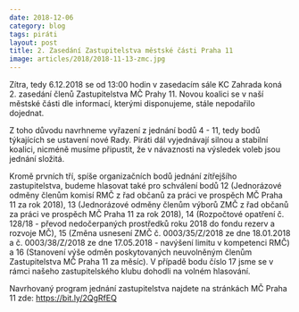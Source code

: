 ```yaml
---
date: 2018-12-06
category: blog
tags: piráti
layout: post
title: 2. Zasedání Zastupitelstva městské části Praha 11
image: articles/2018/2018-11-13-zmc.jpg
---
```


Zítra, tedy 6.12.2018 se od 13:00 hodin v zasedacím sále KC Zahrada koná 2. zasedání členů Zastupitelstva MČ Prahy 11. Novou koalici se v naší městské části dle informací, kterými disponujeme, stále nepodařilo dojednat.

Z toho důvodu navrhneme vyřazení z jednání bodů 4 - 11, tedy bodů týkajících se ustavení nové Rady. Piráti dál vyjednávají silnou a stabilní koalici, nicméně musíme připustit, že v návaznosti na výsledek voleb jsou jednání složitá.

Kromě prvních tří, spíše organizačních bodů jednání zítřejšího zastupitelstva, budeme hlasovat také pro schválení bodů 12 (Jednorázové odměny členům komisí RMČ z řad občanů za práci ve prospěch MČ Praha 11 za rok 2018), 13 (Jednorázové odměny členům výborů ZMČ z řad občanů za práci ve prospěch MČ Praha 11 za rok 2018), 14 (Rozpočtové opatření č. 128/18 - převod nedočerpaných prostředků roku 2018 do fondu rezerv a rozvoje MČ), 15 (Změna usnesení ZMČ č. 0003/35/Z/2018 ze dne 18.01.2018 a č. 0003/38/Z/2018 ze dne 17.05.2018 - navýšení limitu v kompetenci RMČ) a 16 (Stanovení výše odměn poskytovaných neuvolněným členům Zastupitelstva MČ Praha 11 za měsíc). V případě bodu číslo 17 jsme se v rámci našeho zastupitelského klubu dohodli na volném hlasování.

Navrhovaný program jednání zastupitelstva najdete na stránkách MČ Praha 11 zde: https://bit.ly/2QgRfEQ